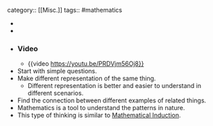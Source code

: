 category:: [[Misc.]]
tags:: #mathematics

-
-
- ### Video
	- {{video https://youtu.be/PRDVjm56Oj8}}
- Start with simple questions.
- Make different representation of the same thing.
	- Different representation is better and easier to understand in different scenarios.
- Find the connection between different examples of related things.
- Mathematics is a tool to understand the patterns in nature.
- This type of thinking is similar to [Mathematical Induction](https://en.wikipedia.org/wiki/Mathematical_induction).
